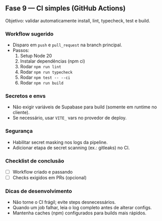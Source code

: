 ## Fase 9 — CI simples (GitHub Actions)

Objetivo: validar automaticamente install, lint, typecheck, test e build.

### Workflow sugerido
- Disparo em `push` e `pull_request` na branch principal.
- Passos:
  1. Setup Node 20
  2. Instalar dependências (npm ci)
  3. Rodar `npm run lint`
  4. Rodar `npm run typecheck`
  5. Rodar `npm test -- --ci`
  6. Rodar `npm run build`

### Secretos e envs
- Não exigir variáveis de Supabase para build (somente em runtime no cliente).
- Se necessário, usar `VITE_` vars no provedor de deploy.

### Segurança
- Habilitar secret masking nos logs da pipeline.
- Adicionar etapa de secret scanning (ex.: gitleaks) no CI.

### Checklist de conclusão
- [ ] Workflow criado e passando
- [ ] Checks exigidos em PRs (opcional)

### Dicas de desenvolvimento
- Não torne o CI frágil; evite steps desnecessários.
- Quando um job falhar, leia o log completo antes de alterar configs.
- Mantenha caches (npm) configurados para builds mais rápidos.


